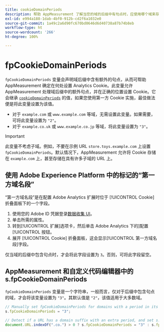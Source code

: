 ```yaml
---
title: cookieDomainPeriods
description: 帮助 AppMeasurement 了解当您的域的后缀中有句点时，应使用哪个域来存储 Cookie。
exl-id: e994a188-1dab-4bf0-912b-cd2f6a1032e0
source-git-commit: 1a49c2a6d90fc670bd0646d6d40738a87b74b8eb
workflow-type: ht
source-wordcount: '266'
ht-degree: 100%

---
```


# fpCookieDomainPeriods

`fpCookieDomainPeriods` 变量会声明域后缀中含有额外的句点，从而可帮助 AppMeasurement 确定在何处设置 Analytics Cookie。此变量允许 AppMeasurement 处理域后缀中的额外句点，并在正确的位置设置 Cookie。它会继承 [`cookieDomainPeriods`](cookiedomainperiods.md) 的值，如果您使用第一方 Cookie 实施，最佳做法便是将此变量设置为该值。

* 对于 `example.com` 或 `www.example.com` 等域，无需设置此变量。如果需要，可将此变量设置为 `"2"`。
* 对于 `example.co.uk` 或 `www.example.co.jp` 等域，将此变量设置为 `"3"`。

>[!IMPORTANT]
>
>此变量不考虑子域。例如，不要在示例 URL `store.toys.example.com` 上设置 `fpCookieDomainPeriods`。默认情况下，AppMeasurement 允许将 Cookie 存储在 `example.com` 上，甚至存储在具有许多子域的 URL 上。

## 使用 Adobe Experience Platform 中的标记的“第一方域名段”

“第一方域名段”是在配置 Adobe Analytics 扩展时位于 [!UICONTROL Cookie] 折叠面板下的一个字段。

1. 使用您的 Adobe ID 凭据登录[数据收集 UI](https://experience.adobe.com/data-collection)。
2. 单击所需的属性。
3. 转到[!UICONTROL 扩展]选项卡，然后单击 Adobe Analytics 下的]配置[!UICONTROL 按钮。
4. 展开 [!UICONTROL Cookie] 折叠面板，这会显示[!UICONTROL 第一方域名段]字段。

仅当域的后缀中包含句点时，才会将此字段设置为 `3`。否则，可将此字段留空。

## AppMeasurement 和自定义代码编辑器中的 s.fpCookieDomainPeriods

`fpCookieDomainPeriods` 变量是一个字符串，一般而言，仅对于后缀中包含句点的域，才会将该变量设置为 `"3"`。其默认值是 `"2"`，该值适用于大多数域。

```js
// Manually set fpCookieDomainPeriods for domains with a period in its suffix, such as www.example.co.uk
s.fpCookieDomainPeriods = "3";

// Detect if a URL has a domain suffix with an extra period, and set s.fpCookieDomainPeriods automatically
document.URL.indexOf(".co.") > 0 ? s.fpCookieDomainPeriods = "3" : s.fpCookieDomainPeriods = "2";
```
